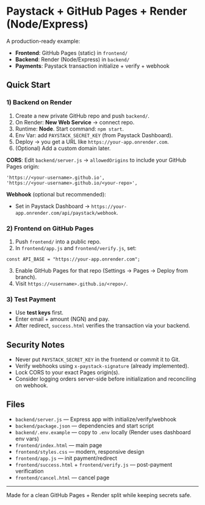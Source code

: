 # Paystack + GitHub Pages + Render (Node/Express)

A production-ready example:
- **Frontend**: GitHub Pages (static) in `frontend/`
- **Backend**: Render (Node/Express) in `backend/`
- **Payments**: Paystack transaction initialize + verify + webhook

## Quick Start

### 1) Backend on Render
1. Create a new private GitHub repo and push `backend/`.
2. On Render: **New Web Service** → connect repo.
3. Runtime: **Node**. Start command: `npm start`.
4. Env Var: add `PAYSTACK_SECRET_KEY` (from Paystack Dashboard).
5. Deploy → you get a URL like `https://your-app.onrender.com`.
6. (Optional) Add a custom domain later.

**CORS**: Edit `backend/server.js` → `allowedOrigins` to include your GitHub Pages origin:
```
'https://<your-username>.github.io',
'https://<your-username>.github.io/<your-repo>',
```

**Webhook** (optional but recommended):
- Set in Paystack Dashboard → `https://your-app.onrender.com/api/paystack/webhook`.

### 2) Frontend on GitHub Pages
1. Push `frontend/` into a public repo.
2. In `frontend/app.js` and `frontend/verify.js`, set:
```
const API_BASE = "https://your-app.onrender.com";
```
3. Enable GitHub Pages for that repo (Settings → Pages → Deploy from branch).
4. Visit `https://<username>.github.io/<repo>/`.

### 3) Test Payment
- Use **test keys** first.
- Enter email + amount (NGN) and pay.
- After redirect, `success.html` verifies the transaction via your backend.

## Security Notes
- Never put `PAYSTACK_SECRET_KEY` in the frontend or commit it to Git.
- Verify webhooks using `x-paystack-signature` (already implemented).
- Lock CORS to your exact Pages origin(s).
- Consider logging orders server-side before initialization and reconciling on webhook.

## Files
- `backend/server.js` — Express app with initialize/verify/webhook
- `backend/package.json` — dependencies and start script
- `backend/.env.example` — copy to `.env` locally (Render uses dashboard env vars)
- `frontend/index.html` — main page
- `frontend/styles.css` — modern, responsive design
- `frontend/app.js` — init payment/redirect
- `frontend/success.html` + `frontend/verify.js` — post-payment verification
- `frontend/cancel.html` — cancel page

---

Made for a clean GitHub Pages + Render split while keeping secrets safe.
